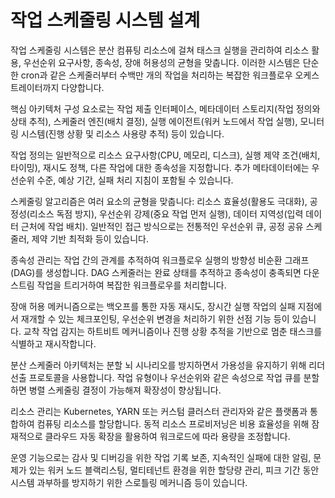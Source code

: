 # 작업 스케줄링 시스템 설계

작업 스케줄링 시스템은 분산 컴퓨팅 리소스에 걸쳐 태스크 실행을 관리하여 리소스 활용, 우선순위 요구사항, 종속성, 장애 허용성의 균형을 맞춥니다. 이러한 시스템은 단순한 cron과 같은 스케줄러부터 수백만 개의 작업을 처리하는 복잡한 워크플로우 오케스트레이터까지 다양합니다.

핵심 아키텍처 구성 요소로는 작업 제출 인터페이스, 메타데이터 스토리지(작업 정의와 상태 추적), 스케줄러 엔진(배치 결정), 실행 에이전트(워커 노드에서 작업 실행), 모니터링 시스템(진행 상황 및 리소스 사용량 추적) 등이 있습니다.

작업 정의는 일반적으로 리소스 요구사항(CPU, 메모리, 디스크), 실행 제약 조건(배치, 타이밍), 재시도 정책, 다른 작업에 대한 종속성을 지정합니다. 추가 메타데이터에는 우선순위 수준, 예상 기간, 실패 처리 지침이 포함될 수 있습니다.

스케줄링 알고리즘은 여러 요소의 균형을 맞춥니다: 리소스 효율성(활용도 극대화), 공정성(리소스 독점 방지), 우선순위 강제(중요 작업 먼저 실행), 데이터 지역성(입력 데이터 근처에 작업 배치). 일반적인 접근 방식으로는 전통적인 우선순위 큐, 공정 공유 스케줄러, 제약 기반 최적화 등이 있습니다.

종속성 관리는 작업 간의 관계를 추적하여 워크플로우 실행의 방향성 비순환 그래프(DAG)를 생성합니다. DAG 스케줄러는 완료 상태를 추적하고 종속성이 충족되면 다운스트림 작업을 트리거하여 복잡한 워크플로우를 처리합니다.

장애 허용 메커니즘으로는 백오프를 통한 자동 재시도, 장시간 실행 작업의 실패 지점에서 재개할 수 있는 체크포인팅, 우선순위 변경을 처리하기 위한 선점 기능 등이 있습니다. 교착 작업 감지는 하트비트 메커니즘이나 진행 상황 추적을 기반으로 멈춘 태스크를 식별하고 재시작합니다.

분산 스케줄러 아키텍처는 분할 뇌 시나리오를 방지하면서 가용성을 유지하기 위해 리더 선출 프로토콜을 사용합니다. 작업 유형이나 우선순위와 같은 속성으로 작업 큐를 분할하면 병렬 스케줄링 결정이 가능해져 확장성이 향상됩니다.

리소스 관리는 Kubernetes, YARN 또는 커스텀 클러스터 관리자와 같은 플랫폼과 통합하여 컴퓨팅 리소스를 할당합니다. 동적 리소스 프로비저닝은 비용 효율성을 위해 잠재적으로 클라우드 자동 확장을 활용하여 워크로드에 따라 용량을 조정합니다.

운영 기능으로는 감사 및 디버깅을 위한 작업 기록 보존, 지속적인 실패에 대한 알림, 문제가 있는 워커 노드 블랙리스팅, 멀티테넌트 환경을 위한 할당량 관리, 피크 기간 동안 시스템 과부하를 방지하기 위한 스로틀링 메커니즘 등이 있습니다.
